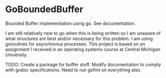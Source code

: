GoBoundedBuffer
===============

Bounded Buffer implementation using go. See documentation.

I am still relatively new to go when this is
being written so I am unaware of what structures
are best and/or necessary for this problem. I 
am using goroutines for asynchronus processes.
This project is based on an assignment 
I received in an operating systems course at Central
Michigan University.

TODO: Create a package for buffer stuff. Modify documentation to comply with godoc specifications. Need to run gofmt on everything also.
